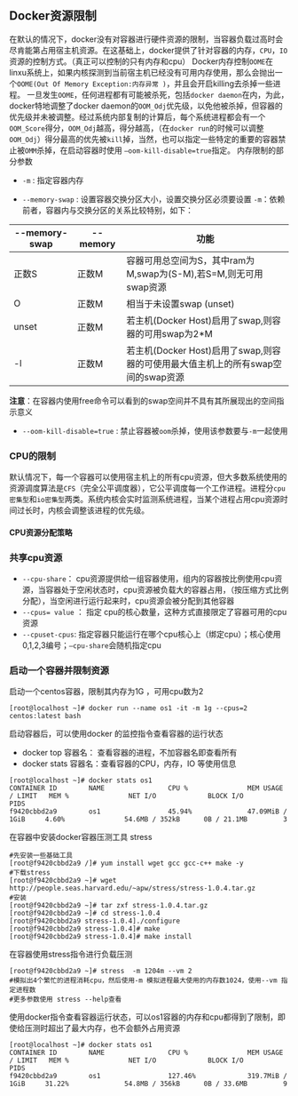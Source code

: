## Docker资源限制

在默认的情况下，docker没有对容器进行硬件资源的限制，当容器负载过高时会尽肯能第占用宿主机资源。在这基础上，docker提供了针对容器的内存，`CPU`，`IO`资源的控制方式。（真正可以控制的只有内存和cpu）
Docker内存控制`OOME`在linxu系统上，如果内核探测到当前宿主机已经没有可用内存使用，那么会抛出一个`OOME(Out Of Memory Exception:内存异常
)`，并且会开启killing去杀掉一些进程。
一旦发生`OOME`，任何进程都有可能被杀死，包括`docker daemon`在内，为此，docker特地调整了docker daemon的`OOM_Odj`优先级，以免他被杀掉，但容器的优先级并未被调整。经过系统内部复制的计算后，每个系统进程都会有一个`OOM_Score`得分，`OOM_Odj`越高，得分越高，（在`docker run`的时候可以调整`OOM_Odj`）得分最高的优先被`kill`掉，当然，也可以指定一些特定的重要的容器禁止被`OMM`杀掉，在启动容器时使用 `–oom-kill-disable=true`指定。
内存限制的部分参数

* `-m` : 指定容器内存

* `--memory-swap` : 设置容器交换分区大小，设置交换分区必须要设置 `-m`：依赖前者，容器内与交换分区的关系比较特别，如下：

| --memory-swap | --memory | 功能 |
| ------------- | -------- | ---- |  
| 正数S  | 正数M  | 容器可用总空间为S，其中ram为M,swap为(S-M),若S=M,则无可用swap资源 |
| O     | 正数M  | 相当于未设置swap (unset) |
| unset | 正数M  | 若主机(Docker Host)启用了swap,则容器的可用swap为2*M |
| -l    | 正数M  | 若主机(Docker Host)启用了swap,则容器的可使用最大值主机上的所有swap空间的swap资源 |
 **注意**：在容器内使用free命令可以看到的swap空间并不具有其所展现出的空间指示意义

* `--oom-kill-disable=true` : 禁止容器被`oom`杀掉，使用该参数要与`-m`一起使用

### CPU的限制

默认情况下，每一个容器可以使用宿主机上的所有cpu资源，但大多数系统使用的资源调度算法是`CFS`（完全公平调度器），它公平调度每一个工作进程。进程分`cpu密集型`和`io密集型`两类。系统内核会实时监测系统进程，当某个进程占用cpu资源时间过长时，内核会调整该进程的优先级。

#### CPU资源分配策略

### 共享cpu资源

* `--cpu-share`： cpu资源提供给一组容器使用，组内的容器按比例使用cpu资源，当容器处于空闲状态时，cpu资源被负载大的容器占用，（按压缩方式比例分配），当空闲进行运行起来时，cpu资源会被分配到其他容器
* `--cpus= value` ： 指定 cpu的核心数量，这种方式直接限定了容器可用的cpu资源
* `--cpuset-cpus`: 指定容器只能运行在哪个cpu核心上（绑定cpu）；核心使用0,1,2,3编号；`–cpu-share`会随机指定cpu

### 启动一个容器并限制资源

启动一个centos容器，限制其内存为1G ，可用cpu数为2

```
[root@localhost ~]# docker run --name os1 -it -m 1g --cpus=2 centos:latest bash
```

启动容器后，可以使用docker 的监控指令查看容器的运行状态
* docker top 容器名： 查看容器的进程，不加容器名即查看所有
* docker stats 容器名：查看容器的CPU，内存，IO 等使用信息

```
[root@localhost ~]# docker stats os1
CONTAINER ID        NAME                CPU %               MEM USAGE / LIMIT   MEM %               NET I/O             BLOCK I/O           PIDS
f9420cbbd2a9        os1                 45.94%              47.09MiB / 1GiB     4.60%               54.6MB / 352kB      0B / 21.1MB         3
```

在容器中安装docker容器压测工具 stress

```
#先安装一些基础工具
[root@f9420cbbd2a9 /]# yum install wget gcc gcc-c++ make -y
#下载stress
[root@f9420cbbd2a9 ~]# wget http://people.seas.harvard.edu/~apw/stress/stress-1.0.4.tar.gz
#安装
[root@f9420cbbd2a9 ~]# tar zxf stress-1.0.4.tar.gz
[root@f9420cbbd2a9 ~]# cd stress-1.0.4
[root@f9420cbbd2a9 stress-1.0.4]./configure
[root@f9420cbbd2a9 stress-1.0.4]# make
[root@f9420cbbd2a9 stress-1.0.4]# make install
```

在容器使用stress指令进行负载压测

```
[root@f9420cbbd2a9 ~]# stress  -m 1204m --vm 2
#模拟出4个繁忙的进程消耗cpu，然后使用-m 模拟进程最大使用的内存数1024，使用--vm 指定进程数
#更多参数使用 stress --help查看
```

使用docker指令查看容器运行状态，可以os1容器的内存和cpu都得到了限制，即使给压测时超出了最大内存，也不会额外占用资源

```
[root@localhost ~]# docker stats os1
CONTAINER ID        NAME                CPU %               MEM USAGE / LIMIT   MEM %               NET I/O             BLOCK I/O           PIDS
f9420cbbd2a9        os1                 127.46%             319.7MiB / 1GiB     31.22%              54.8MB / 356kB      0B / 33.6MB         9
```
